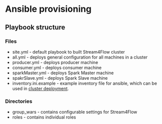 # Ansible provisioning

## Playbook structure

### Files
- site.yml - default playbook to built Stream4Flow cluster
- all.yml - deploys general configuration for all machines in a cluster
- producer.yml - deploys producer machine
- consumer.yml - deploys consumer machine
- sparkMaster.yml - deploys Spark Master machine
- spakrSlave.yml - deploys Spark Slave machine
- inventory.ini.example - example inventory file for ansible, which can be used in [cluster deployment](https://github.com/CSIRT-MU/Stream4Flow#cluster-deployment).

### Directories
- group_wars - contains configurable settings for Stream4Flow
- roles - contains individual roles